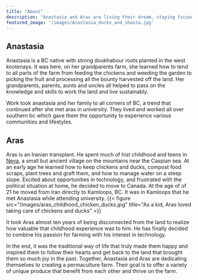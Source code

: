 ```yaml
---
title: "About"
description: "Anastasia and Aras are living their dream, staying focused and creating an ecosystem that they could farm."
featured_image: '/images/Anastasia_ducks_and_shasta.jpg'
---
```


## Anastasia
Anastasia is a BC native with strong doukhabour roots planted in the west kootenays.
It was here, on her grandparents farm, she learned how to tend to all parts of the farm from feeding the chickens and weeding the garden to picking the fruit and processing all the bounty harvested off the land. Her grandparents, parents, aunts and uncles all helped to pass on the knowledge and skills to work the land and live sustainably.

Work took anastasia and her family to all corners of BC, a trend that continued after she met aras in university. They lived and worked all over southern bc which gave them the opportunity to experience various communities and lifestyles.


## Aras
Aras is an Iranian transplant. He spent much of hist childhood and teens in [Neva](https://en.wikipedia.org/wiki/Neva,_Mazandaran), a small but ancient village on the mountains near the Caspian sea. At an early age he learned how to keep chickens and ducks, compost food scraps, plant trees and graft them, and how to manage water on a steep slope. Excited about opportunities in technology, and frustrated with the political situation at home, he decided to move to Canada. At the age of of 21 he moved from Iran directly to Kamloops, BC. It was in Kamloops that he met Anastasia while attending  university.
{{< figure src="/images/aras_childhood_chicken_ducks.jpg" title="As a kid, Aras loved taking care of chickens and ducks" >}}

It took Aras almost ten years of being disconnected from the land to realize how valuable that childhood experience was to him. He has finally decided to combine his passion for farming with his interest in technology.

In the end, it was the traditional way of life that truly made them happy and inspired them to follow their hearts and get back to the land that brought them so much joy in the past. Together, Anastasia and Aras are dedicating themselves to creating a permaculture farm. Their goal is to offer a variety of unique produce that benefit from each other and thrive on the farm.
